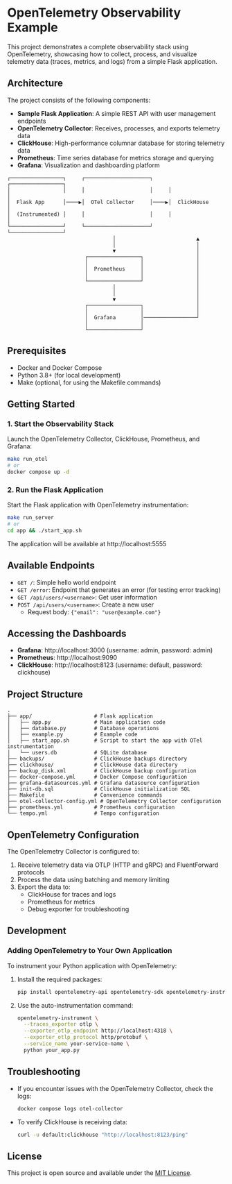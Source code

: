 # OpenTelemetry Observability Example

This project demonstrates a complete observability stack using OpenTelemetry, showcasing how to collect, process, and visualize telemetry data (traces, metrics, and logs) from a simple Flask application.

## Architecture

The project consists of the following components:

- **Sample Flask Application**: A simple REST API with user management endpoints
- **OpenTelemetry Collector**: Receives, processes, and exports telemetry data
- **ClickHouse**: High-performance columnar database for storing telemetry data
- **Prometheus**: Time series database for metrics storage and querying
- **Grafana**: Visualization and dashboarding platform

```
┌─────────────────┐     ┌─────────────────────┐     ┌─────────────────┐
│                 │     │                     │     │                 │
│  Flask App      │────▶│  OTel Collector     │────▶│  ClickHouse     │
│  (Instrumented) │     │                     │     │                 │
└─────────────────┘     └─────────────────────┘     └─────────────────┘
                                  │                          ▲
                                  │                          │
                                  ▼                          │
                         ┌─────────────────┐                 │
                         │                 │                 │
                         │  Prometheus     │                 │
                         │                 │                 │
                         └─────────────────┘                 │
                                  │                          │
                                  │                          │
                                  ▼                          │
                         ┌─────────────────┐                 │
                         │                 │                 │
                         │  Grafana        │─────────────────┘
                         │                 │
                         └─────────────────┘
```

## Prerequisites

- Docker and Docker Compose
- Python 3.8+ (for local development)
- Make (optional, for using the Makefile commands)

## Getting Started

### 1. Start the Observability Stack

Launch the OpenTelemetry Collector, ClickHouse, Prometheus, and Grafana:

```bash
make run_otel
# or
docker compose up -d
```

### 2. Run the Flask Application

Start the Flask application with OpenTelemetry instrumentation:

```bash
make run_server
# or
cd app && ./start_app.sh
```

The application will be available at http://localhost:5555

## Available Endpoints

- `GET /`: Simple hello world endpoint
- `GET /error`: Endpoint that generates an error (for testing error tracking)
- `GET /api/users/<username>`: Get user information
- `POST /api/users/<username>`: Create a new user
  - Request body: `{"email": "user@example.com"}`

## Accessing the Dashboards

- **Grafana**: http://localhost:3000 (username: admin, password: admin)
- **Prometheus**: http://localhost:9090
- **ClickHouse**: http://localhost:8123 (username: default, password: clickhouse)

## Project Structure

```
.
├── app/                    # Flask application
│   ├── app.py              # Main application code
│   ├── database.py         # Database operations
│   ├── example.py          # Example code
│   ├── start_app.sh        # Script to start the app with OTel instrumentation
│   └── users.db            # SQLite database
├── backups/                # ClickHouse backups directory
├── clickhouse/             # ClickHouse data directory
├── backup_disk.xml         # ClickHouse backup configuration
├── docker-compose.yml      # Docker Compose configuration
├── grafana-datasources.yml # Grafana datasource configuration
├── init-db.sql             # ClickHouse initialization SQL
├── Makefile                # Convenience commands
├── otel-collector-config.yml # OpenTelemetry Collector configuration
├── prometheus.yml          # Prometheus configuration
└── tempo.yml               # Tempo configuration
```

## OpenTelemetry Configuration

The OpenTelemetry Collector is configured to:

1. Receive telemetry data via OTLP (HTTP and gRPC) and FluentForward protocols
2. Process the data using batching and memory limiting
3. Export the data to:
   - ClickHouse for traces and logs
   - Prometheus for metrics
   - Debug exporter for troubleshooting

## Development

### Adding OpenTelemetry to Your Own Application

To instrument your Python application with OpenTelemetry:

1. Install the required packages:
   ```bash
   pip install opentelemetry-api opentelemetry-sdk opentelemetry-instrumentation
   ```

2. Use the auto-instrumentation command:
   ```bash
   opentelemetry-instrument \
     --traces_exporter otlp \
     --exporter_otlp_endpoint http://localhost:4318 \
     --exporter_otlp_protocol http/protobuf \
     --service_name your-service-name \
     python your_app.py
   ```

## Troubleshooting

- If you encounter issues with the OpenTelemetry Collector, check the logs:
  ```bash
  docker compose logs otel-collector
  ```

- To verify ClickHouse is receiving data:
  ```bash
  curl -u default:clickhouse "http://localhost:8123/ping"
  ```

## License

This project is open source and available under the [MIT License](LICENSE). 